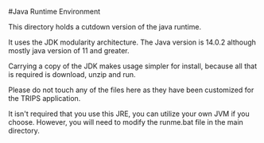 #Java Runtime Environment

This directory holds a cutdown version of the java runtime.

It uses the JDK modularity architecture. The Java version is 14.0.2 although mostly java version of 11 and greater.

Carrying a copy of the JDK makes usage simpler for install, because all that is required is download, unzip and run.

Please do not touch any of the files here as they have been customized for the TRIPS application.

It isn't required that you use this JRE, you can utilize your own JVM if you choose. However, you will need to modify the runme.bat file in the main directory.